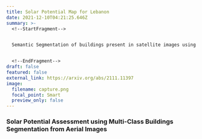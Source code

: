 ```yaml
---
title: Solar Potential Map for Lebanon
date: 2021-12-10T04:21:25.646Z
summary: >-
  <!--StartFragment-->


  Semantic Segmentation of buildings present in satellite images using encoder-decoder like convolutional neural networks is being achieved with relatively high pixel-wise metric scores. In this paper, we aim to exploit the power of fully convolutional neural networks for an instance segmentation task using extra added classes to the output along with the watershed processing technique to leverage better object-wise metric results. We also show that CutMix mixed data augmentations and the One-Cycle learning rate policy are greater regularization methods to achieve a better fit on the training data and increase performance. Furthermore, Mixed Precision Training provided more flexibility to experiment with bigger networks and batches while maintaining stability and convergence during training. We compare and show the effect of these additional changes throughout our whole pipeline to finally provide a set of tuned hyper-parameters that are proven to perform better.


  <!--EndFragment-->
draft: false
featured: false
external_link: https://arxiv.org/abs/2111.11397
image:
  filename: capture.png
  focal_point: Smart
  preview_only: false
---
```

<!--StartFragment-->

### Solar Potential Assessment using Multi-Class Buildings Segmentation from Aerial Images

<!--EndFragment-->